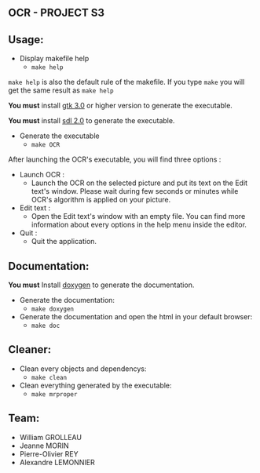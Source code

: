 ## OCR - PROJECT S3

## Usage:

- Display makefile help
    - `make help`

`make help` is also the default rule of the makefile.
If you type `make` you will get the same result as `make help`

**You must** install [gtk 3.0](gtk.org/download/linux.php) or higher version to generate the executable.

**You must** install [sdl 2.0](wiki.libsdl.org/Installation) to generate the executable.

- Generate the executable
    - `make OCR`

After launching the OCR's executable, you will find three options :

- Launch OCR :
    - Launch the OCR on the selected picture and put its text on the Edit text's window. Please wait during few seconds or minutes while OCR's algorithm is applied on your picture.
- Edit text :
    - Open the Edit text's window with an empty file. You can find more information about every options in the help menu inside the editor.
- Quit :
    - Quit the application.

## Documentation:

**You must** Install [doxygen](http://www.doxygen.nl/manual/install.html) to generate the documentation.

- Generate the documentation:
    - `make doxygen`
- Generate the documentation and open the html in your default browser:
    - `make doc`

## Cleaner:

- Clean every objects and dependencys:
    - `make clean`
- Clean everything generated by the executable:
    - `make mrproper`

## Team:

- William GROLLEAU
- Jeanne MORIN
- Pierre-Olivier REY
- Alexandre LEMONNIER
